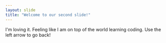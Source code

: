 ```yaml
---
layout: slide
title: "Welcome to our second slide!"
---
```

I'm loving it. Feeling like I am on top of the world learning coding.
Use the left arrow to go back!
